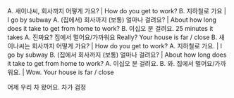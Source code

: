 A. 새이나씨, 회사까지 어떻게 가요? | How do you get to work?
B. 지하철로 가요 | I go by subway
A. (집에서) 회사까지 (보통) 얼마나 걸려요? | About how long does it take to get from home to work?
B. 이십오 분 걸려요. 25 minutes it takes
A. 진짜요? 집에서 멀어요/가까워요 Really? Your house is far / close
B. 새이나씨는 회사까지 어떻게 가요? | How do you get to work?
A. 지하철로 가요. | I go by subway
B. (집에서 회사까지 (보통) 얼마나 걸려요? | About how long does it take to get from home to work?
A. 이십오 분 걸려요.
B. 와. 집에서 멀어요/가까워요. | Wow. Your house is far / close

어제 우리 차 왔어요.
차가 검정
